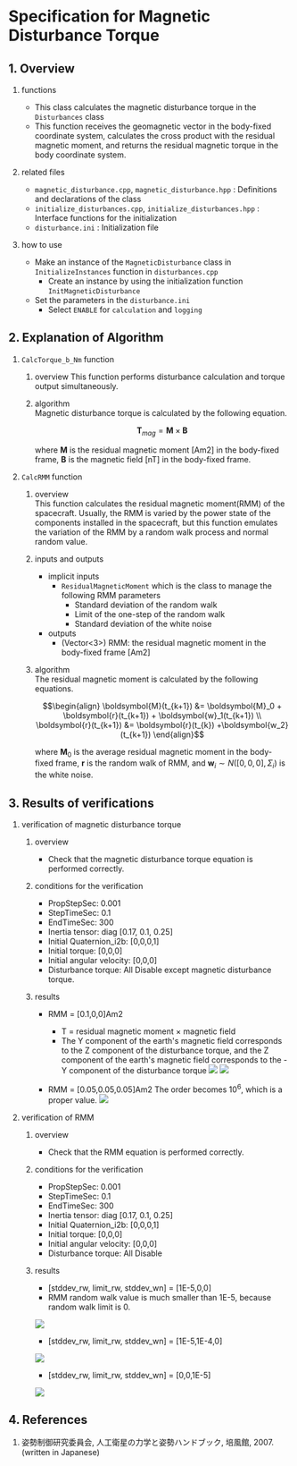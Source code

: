 # Specification for Magnetic Disturbance Torque

## 1.  Overview

1. functions   
   - This class calculates the magnetic disturbance torque in the `Disturbances` class
   - This function receives the geomagnetic vector in the body-fixed coordinate system, calculates the cross product with the residual magnetic moment, and returns the residual magnetic torque in the body coordinate system.

2. related files
   - `magnetic_disturbance.cpp`, `magnetic_disturbance.hpp` : Definitions and declarations of the class
   - `initialize_disturbances.cpp`, `initialize_disturbances.hpp` : Interface functions for the initialization
   - `disturbance.ini` : Initialization file

3. how to use   
   - Make an instance of the `MagneticDisturbance` class in `InitializeInstances` function in `disturbances.cpp`
     - Create an instance by using the initialization function `InitMagneticDisturbance`
   - Set the parameters in the `disturbance.ini`
     - Select `ENABLE` for `calculation` and `logging`
   
     
## 2. Explanation of Algorithm

1. `CalcTorque_b_Nm` function
   1. overview
      This function performs disturbance calculation and torque output simultaneously. 

   2. algorithm  
      Magnetic disturbance torque is calculated by the following equation. 
      ```math
         \boldsymbol{T}_{mag} = \boldsymbol{M} \times \boldsymbol{B}
      ```

      where $\boldsymbol{M}$ is the residual magnetic moment [Am2] in the body-fixed frame, $\boldsymbol{B}$ is the magnetic field [nT] in the body-fixed frame.

2. `CalcRMM` function
   1. overview  
      This function calculates the residual magnetic moment(RMM) of the spacecraft. Usually, the RMM is varied by the power state of the components installed in the spacecraft, but this function emulates the variation of the RMM by a random walk process and normal random value.

   2. inputs and outputs
      - implicit inputs
        - `ResidualMagneticMoment` which is the class to manage the following RMM parameters
          - Standard deviation of the random walk 
          - Limit of the one-step of the random walk 
          - Standard deviation of the white noise
      - outputs
         - (Vector<3>) RMM: the residual magnetic moment in the body-fixed frame [Am2]

   3. algorithm  
      The residual magnetic moment is calculated by the following equations. 
       ```math
       \begin{align}
         \boldsymbol{M}(t_{k+1}) &= \boldsymbol{M}_0 + \boldsymbol{r}(t_{k+1}) + \boldsymbol{w}_1(t_{k+1}) \\
         \boldsymbol{r}(t_{k+1}) &= \boldsymbol{r}(t_{k}) +\boldsymbol{w_2}(t_{k+1})
       \end{align}
      ```
      where $\boldsymbol{M}_0$ is the average residual magnetic moment in the body-fixed frame, $\boldsymbol{r}$ is the random walk of RMM, and $\boldsymbol{w}_i \sim N([0,0,0],\Sigma_i)$ is the white noise.

## 3. Results of verifications

1. verification of magnetic disturbance torque
   1. overview
      - Check that the magnetic disturbance torque equation is performed correctly.

   2. conditions for the verification
      - PropStepSec: 0.001
      - StepTimeSec: 0.1
      - EndTimeSec: 300
      - Inertia tensor: diag [0.17, 0.1, 0.25]
      - Initial Quaternion_i2b: [0,0,0,1]
      - Initial torque: [0,0,0]
      - Initial angular velocity: [0,0,0]
      - Disturbance torque: All Disable except magnetic disturbance torque.

   3. results
      - RMM = [0.1,0,0]Am2
        - T = residual magnetic moment × magnetic field
        - The Y component of the earth's magnetic field corresponds to the Z component of the disturbance torque, and the Z component of the earth's magnetic field corresponds to the -Y component of the disturbance torque
         ![](./figs/test_rmm_magneticfield.png)
         ![](./figs/test_rmm_px.png)

      - RMM = [0.05,0.05,0.05]Am2
         The order becomes $10^6$, which is a proper value.
         ![](./figs/test_rmm_pxyz.png)

2. verification of RMM
   1. overview
      - Check that the RMM equation is performed correctly.

   2. conditions for the verification
      - PropStepSec: 0.001
      - StepTimeSec: 0.1
      - EndTimeSec: 300
      - Inertia tensor: diag [0.17, 0.1, 0.25]
      - Initial Quaternion_i2b: [0,0,0,1]
      - Initial torque: [0,0,0]
      - Initial angular velocity: [0,0,0]
      - Disturbance torque: All Disable

   3. results
      - [stddev_rw, limit_rw, stddev_wn] =  [1E-5,0,0]
      - RMM random walk value is much smaller than 1E-5, because random walk limit is 0. 

      ![](./figs/test_rmm_randomwalk.png)
      
      - [stddev_rw, limit_rw, stddev_wn] =  [1E-5,1E-4,0]
   
      ![](./figs/test_rmm_randomwalk_2.png)
      
      - [stddev_rw, limit_rw, stddev_wn] =  [0,0,1E-5]
   
      ![](./figs/test_rmm_whitenoise.png)

## 4. References
1. 姿勢制御研究委員会, 人工衛星の力学と姿勢ハンドブック, 培風館, 2007. (written in Japanese)
